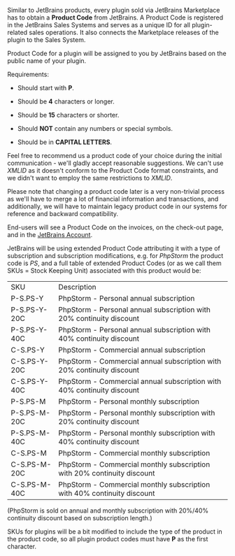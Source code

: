 [//]: # (title: 2. Obtain a Product Code from JetBrains)

Similar to JetBrains products, every plugin sold via JetBrains Marketplace has to obtain a **Product Code** from JetBrains. A Product Code is registered in the JetBrains Sales Systems and serves as a unique ID for all plugin-related sales operations. It also connects the Marketplace releases of the plugin to the Sales System.

Product Code for a plugin will be assigned to you by JetBrains based on the public name of your plugin.

Requirements:

* Should start with **P**.

* Should be **4** characters or longer.

* Should be **15** characters or shorter.

* Should **NOT** contain any numbers or special symbols.

* Should be in **CAPITAL LETTERS**.

Feel free to recommend us a product code of your choice during the initial communication - we'll gladly accept reasonable suggestions. We can't use *XMLID* as it doesn't conform to the Product Code format constraints, and we didn't want to employ the same restrictions to *XMLID*.

Please note that changing a product code later is a very non-trivial process as we'll have to merge a lot of financial information and transactions, and additionally, we will have to maintain legacy product code in our systems for reference and backward compatibility.

End-users will see a Product Code on the invoices, on the check-out page, and in the [JetBrains Account](https://account.jetbrains.com/).

JetBrains will be using extended Product Code attributing it with a type of subscription and subscription modifications, e.g. for *PhpStorm* the product code is *PS*, and a full table of extended Product Codes (or as we call them SKUs = Stock Keeping Unit) associated with this product would be:

<table>
<tr><td>SKU</td><td>Description</td></tr>
<tr><td>P-S.PS-Y</td><td>PhpStorm - Personal annual subscription</td></tr>
<tr><td>P-S.PS-Y-20C</td><td>PhpStorm - Personal annual subscription with 20% continuity discount</td></tr>
<tr><td>P-S.PS-Y-40C</td><td>PhpStorm - Personal annual subscription with 40% continuity discount</td></tr>
<tr><td>C-S.PS-Y</td><td>PhpStorm - Commercial annual subscription</td></tr>
<tr><td>C-S.PS-Y-20C</td><td>PhpStorm - Commercial annual subscription with 20% continuity discount</td></tr>
<tr><td>C-S.PS-Y-40C</td><td>PhpStorm - Commercial annual subscription with 40% continuity discount</td></tr>
<tr><td>P-S.PS-M</td><td>PhpStorm - Personal monthly subscription</td></tr>
<tr><td>P-S.PS-M-20C</td><td>PhpStorm - Personal monthly subscription with 20% continuity discount</td></tr>
<tr><td>P-S.PS-M-40C</td><td>PhpStorm - Personal monthly subscription with 40% continuity discount</td></tr>
<tr><td>C-S.PS-M</td><td>PhpStorm - Commercial monthly subscription</td></tr>
<tr><td>C-S.PS-M-20C</td><td>PhpStorm - Commercial monthly subscription with 20% continuity discount</td></tr>
<tr><td>C-S.PS-M-40C</td><td>PhpStorm - Commercial monthly subscription with 40% continuity discount</td></tr>
</table>
(PhpStorm is sold on annual and monthly subscription with 20%/40% continuity discount based on subscription length.)

SKUs for plugins will be a bit modified to include the type of the product in the product code, so all plugin product codes must have **P** as the first character.
